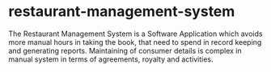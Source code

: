 # restaurant-management-system
The Restaurant Management System is a Software Application which avoids more manual hours in taking the book, that need to spend in record keeping and generating reports. Maintaining of consumer details is complex in manual system in terms of agreements, royalty and activities.  
